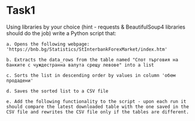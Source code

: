 # Task1 

Using libraries by your choice (hint - requests & BeautifulSoup4 libraries should do the job) write a Python script that:  
    
    a. Opens the following webpage: 'https://bnb.bg/Statistics/StInterbankForexMarket/index.htm'  

    b. Extracts the data_rows from the table named "Спот търговия на банките с чуждестранна валута срещу левове" into a list  

    c. Sorts the list in descending order by values in column 'обем продадени'  

    d. Saves the sorted list to a CSV file   

    e. Add the following functionality to the script - upon each run it should compare the latest downloaded table with the one saved in the CSV file and rewrites the CSV file only if the tables are different.  
